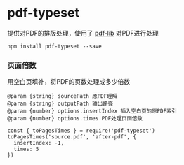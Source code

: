 # pdf-typeset
提供对PDF的排版处理，使用了 [pdf-lib](https://github.com/Hopding/pdf-lib) 对PDF进行处理

```
npm install pdf-typeset --save
```

### 页面倍数
用空白页填补，将PDF的页数处理成多少倍数

```
@param {string} sourcePath 原PDF理解
@param {string} outputPath 输出路径
@param {number} options.insertIndex 插入空白页的原PDF索引
@param {number} options.times PDF处理页面倍数

const { toPagesTimes } = require('pdf-typeset')
toPagesTimes('source.pdf', 'after-pdf', {
  insertIndex: -1,
  times: 5
})
```